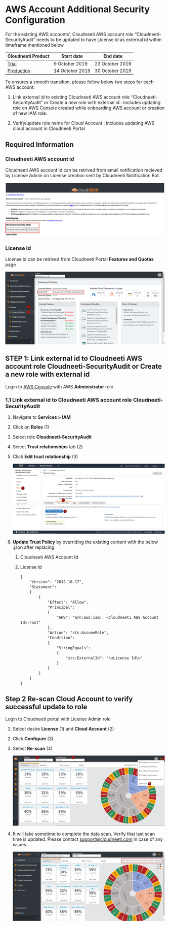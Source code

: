 **AWS Account Additional Security Configuration**
=================================================

For the existing AWS accounts’, Cloudneeti AWS account role
“Cloudneeti-SecurityAudit” needs to be updated to have License id as external id
within timeframe mentioned below

| **Cloudneeti Product**                   | **Start date** | **End date** |
|------------------------------------------|-----------------------------|----------------------------------------|
| [Trial](https://trial.cloudneeti.com)    | 9 October 2019              | 23 October 2019                        |
| [Production](https://app.cloudneeti.com) | 14 October 2019             | 30 October 2019                        |

To ensures a smooth transition, please follow below two steps for each AWS
account:

1.  Link external id to existing Cloudneeti AWS account role “Cloudneeti-SecurityAudit” or Create a new role with external id : includes updating role on AWS Console created while onboarding AWS account or creation of new IAM role.

2.  Verify/update role name for Cloud Account :  includes updating AWS cloud account in Cloudneeti Portal

## Required Information

### Cloudneeti AWS account id
Cloudneeti AWS account id can be retrived from email notification recieved by License Admin on License creation sent by Cloudneeti Notification Bot. 

![AWS Portal](.././images/amazonWebServiceAccounts/Welcome_Email.png#thumbnail)

### License id
License id can be retrived from Cloudneeti Portal **Features and Quotas** page

![License Id](.././images/updateAWSConfiguration/LicenseId.png#thumbnail_1)

**STEP 1: Link external id to Cloudneeti AWS account role Cloudneeti-SecurityAudit or Create a new role with external id**
--------------------------------------------------------------------------------------------------------------------------

Login to [AWS Console](https://aws.amazon.com/console/) with AWS **Administrator** role

### **1.1 Link external id to Cloudneeti AWS account role Cloudneeti-SecurityAudit**

1.  Navigate to **Services \> IAM**

2.  Click on **Roles** (1)

3.  Select role **Cloudneeti-SecurityAudit**

4.  Select **Trust relationships** tab (2)

5.  Click **Edit trust relationship** (3)

    ![EditRole](.././images/updateAWSConfiguration/AWS_IAM.png#thumbnail_1)

6.  **Update Trust Policy** by overriding the existing content with the below
    .json after replacing

    1.  Cloudneeti AWS Account Id

    2.  License Id

            { 
                "Version": "2012-10-17", 
                "Statement": 
                [ 
                    { 
                        "Effect": "Allow", 
                        "Principal": 
                        { 
                            "AWS": "arn:aws:iam:: <Cloudneeti AWS Account Id>:root" 
                        }, 
                        "Action": "sts:AssumeRole", 
                        "Condition": 
                        { 
                            "StringEquals": 
                            { 
                                "sts:ExternalId": "\<License Id\>" 
                            } 
                        } 
                    } 
                ] 
            } 

**Step 2 Re-scan Cloud Account to verify successful update to role**
----------------------------------------------------

Login to Cloudneeti portal with License Admin role

1.  Select desire **License** (1) and **Cloud Account** (2)

2.  Click **Configure** (3)

3.  Select **Re-scan** (4)

    ![Update Account](.././images/updateAWSConfiguration/UpdateCloudAccount.png#thumbnail_1)

4.  It will take sometime to complete the data scan. Verify that last scan time is updated. Please contact support@cloudneeti.com in case of any issues.

    ![Update Account](.././images/updateAWSConfiguration/verifyUpdatedRole.png#thumbnail_1)